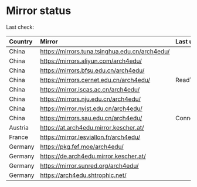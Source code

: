 <script src="./time.js"></script>
# Mirror status
Last check: <script type="text/javascript">localize(1750933674.461571);</script>

|Country|Mirror|Last update|
|:------|:-----|:----------|
|China|https://mirrors.tuna.tsinghua.edu.cn/arch4edu/|<script type="text/javascript">localize(1750920743);</script>|
|China|https://mirrors.aliyun.com/arch4edu/|<script type="text/javascript">localize(1750920743);</script>|
|China|https://mirrors.bfsu.edu.cn/arch4edu/|<script type="text/javascript">localize(1750877359);</script>|
|China|https://mirrors.cernet.edu.cn/arch4edu/|ReadTimeout|
|China|https://mirror.iscas.ac.cn/arch4edu/|<script type="text/javascript">localize(1750574662);</script>|
|China|https://mirrors.nju.edu.cn/arch4edu/|<script type="text/javascript">localize(1750834231);</script>|
|China|https://mirror.nyist.edu.cn/arch4edu/|<script type="text/javascript">localize(1750877359);</script>|
|China|https://mirrors.sau.edu.cn/arch4edu/|ConnectionError|
|Austria|https://at.arch4edu.mirror.kescher.at/|<script type="text/javascript">localize(1750877359);</script>|
|France|https://mirror.lesviallon.fr/arch4edu/|<script type="text/javascript">localize(1750877359);</script>|
|Germany|https://pkg.fef.moe/arch4edu/|<script type="text/javascript">localize(1750877359);</script>|
|Germany|https://de.arch4edu.mirror.kescher.at/|<script type="text/javascript">localize(1750877359);</script>|
|Germany|https://mirror.sunred.org/arch4edu/|<script type="text/javascript">localize(1750877359);</script>|
|Germany|https://arch4edu.shtrophic.net/|<script type="text/javascript">localize(1750877359);</script>|

<script src="./tablefilter/tablefilter.js"></script>
<script src="./table.js"></script>